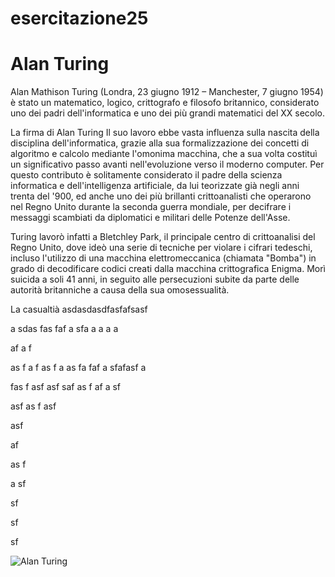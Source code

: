 # esercitazione25

# Alan Turing

Alan Mathison Turing (Londra, 23 giugno 1912 – Manchester, 7 giugno 1954) è stato un matematico, logico, crittografo e filosofo britannico, considerato uno dei padri dell'informatica e uno dei più grandi matematici del XX secolo.


La firma di Alan Turing
Il suo lavoro ebbe vasta influenza sulla nascita della disciplina dell'informatica, grazie alla sua formalizzazione dei concetti di algoritmo e calcolo mediante l'omonima macchina, che a sua volta costituì un significativo passo avanti nell'evoluzione verso il moderno computer. Per questo contributo è solitamente considerato il padre della scienza informatica e dell'intelligenza artificiale, da lui teorizzate già negli anni trenta del '900, ed anche uno dei più brillanti crittoanalisti che operarono nel Regno Unito durante la seconda guerra mondiale, per decifrare i messaggi scambiati da diplomatici e militari delle Potenze dell'Asse.

Turing lavorò infatti a Bletchley Park, il principale centro di crittoanalisi del Regno Unito, dove ideò una serie di tecniche per violare i cifrari tedeschi, incluso l'utilizzo di una macchina elettromeccanica (chiamata "Bomba") in grado di decodificare codici creati dalla macchina crittografica Enigma. Morì suicida a soli 41 anni, in seguito alle persecuzioni subite da parte delle autorità britanniche a causa della sua omosessualità.

La casualtià asdasdasdfasfafsasf

a
sdas
fas
faf
a
sfa
a
a
a
a


af
a
f

as
f
a
f
as
f
a
as
fa
faf
a
sfafasf
a

fas
f
asf
asf
saf
as
f
af
a
sf


asf
as
f
asf




asf



af

as
f


a
sf






sf

sf



sf

![Alan Turing](https://upload.wikimedia.org/wikipedia/commons/a/a1/Alan_Turing_Aged_16.jpg)